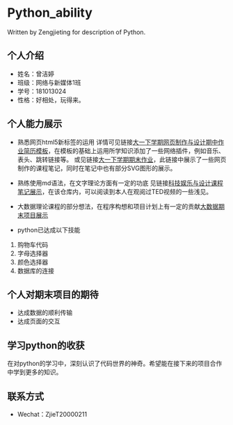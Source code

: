 # Python_ability
Written by Zengjieting for description of Python.

## 个人介绍
* 姓名：曾洁婷
* 班级：网络与新媒体1班
* 学号：181013024
* 性格：好相处，玩得来。

## 个人能力展示
* 熟悉网页html5新标签的运用
详情可见链接[大一下学期网页制作与设计期中作业简历模板]( https://zengjieting.gitee.io/resume/)，在模板的基础上运用所学知识添加了一些网络插件，例如音乐、表头、跳转链接等。
或见链接[大一下学期期末作业]( https://zengjieting.gitee.io/)，此链接中展示了一些网页制作的课程笔记，同时在笔记中也有部分SVG图形的展示。

* 熟练使用md语法，在文字理论方面有一定的功底
见链接[科技娱乐与设计课程笔记展示](https://gitee.com/zengjieting/zengjieting_)，在该仓库内，可以阅读到本人在观阅过TED视频的一些浅见。

* 大数据理论课程的部分想法，在程序构想和项目计划上有一定的贡献[大数据期末项目展示](https://gitee.com/zengjieting/dashuju/blob/master/%E6%9C%9F%E6%9C%AB%E9%A1%B9%E7%9B%AE.md)

* python已达成以下技能
1. 购物车代码
2. 字母选择器
3. 颜色选择器
4. 数据库的连接

## 个人对期末项目的期待
* 达成数据的顺利传输
* 达成页面的交互

## 学习python的收获
在对python的学习中，深刻认识了代码世界的神奇。希望能在接下来的项目合作中学到更多的知识。

## 联系方式
* Wechat：ZjieT20000211


